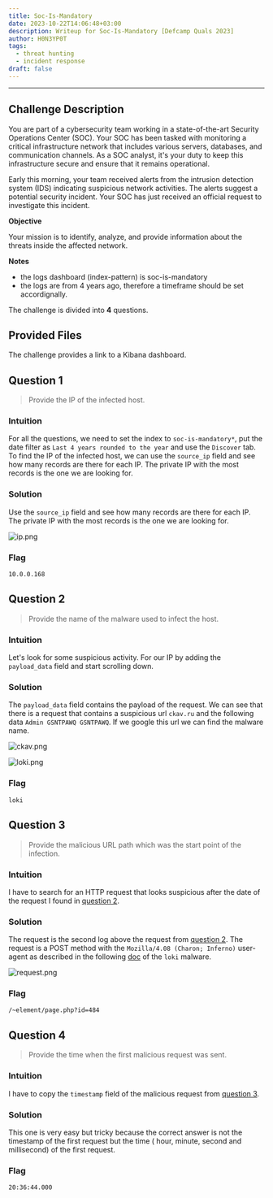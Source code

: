 ```yaml
---
title: Soc-Is-Mandatory
date: 2023-10-22T14:06:48+03:00
description: Writeup for Soc-Is-Mandatory [Defcamp Quals 2023]
author: H0N3YP0T
tags:
  - threat hunting
  - incident response
draft: false
---
```


___

## Challenge Description

You are part of a cybersecurity team working in a state-of-the-art Security Operations Center (SOC). Your SOC has been
tasked with monitoring a critical infrastructure network that includes various servers, databases, and communication
channels. As a SOC analyst, it's your duty to keep this infrastructure secure and ensure that it remains operational.

Early this morning, your team received alerts from the intrusion detection system (IDS) indicating suspicious network
activities. The alerts suggest a potential security incident. Your SOC has just received an official request to
investigate this incident.

**Objective**

Your mission is to identify, analyze, and provide information about the threats inside the affected network.

**Notes**

- the logs dashboard (index-pattern) is soc-is-mandatory
- the logs are from 4 years ago, therefore a timeframe should be set accordignally.

The challenge is divided into **4** questions.

## Provided Files

The challenge provides a link to a Kibana dashboard.

## Question 1

> Provide the IP of the infected host.

### Intuition

For all the questions, we need to set the index
to `soc-is-mandatory*`, put the date filter as `Last 4 years rounded to the year` and use the `Discover` tab.
To find the IP of the infected host, we can use the `source_ip` field and see how many records are there for each IP.
The private IP with the most records is the one we are looking for.

### Solution

Use the `source_ip` field and see how many records are there for each IP. The private IP with the most records is the
one we are looking for.

![ip.png](/images/defcamp_quals_2023/ip.png)

### Flag

`10.0.0.168`

## Question 2

> Provide the name of the malware used to infect the host.

### Intuition

Let's look for some suspicious activity. For our IP by adding the `payload_data` field and start scrolling down.

### Solution

The `payload_data` field contains the payload of the request. We can see that there is a request that contains a
suspicious
url `ckav.ru` and the following data `Admin GSNTPAWQ GSNTPAWQ`. If we google this url we can find the malware name.

![ckav.png](/images/defcamp_quals_2023/ckav.png)

![loki.png](/images/defcamp_quals_2023/loki.png)

### Flag

`loki`

## Question 3

> Provide the malicious URL path which was the start point of the infection.

### Intuition

I have to search for an HTTP request that looks suspicious after the date of the request I found
in [question 2](#question-2).

### Solution

The request is the second log above the request from [question 2](#question-2). The request is a POST method with
the `Mozilla/4.08 (Charon; Inferno)` user-agent
as described in the following [doc](https://unit42.paloaltonetworks.com/lokibot-spike-analysis/) of the `loki` malware.

![request.png](/images/defcamp_quals_2023/request.png)

### Flag

`/~element/page.php?id=484`

## Question 4

> Provide the time when the first malicious request was sent.

### Intuition

I have to copy the `timestamp` field of the malicious request from [question 3](#question-3).

### Solution

This one is very easy but tricky because the correct answer is not the timestamp of the first request but the time (
hour, minute, second and millisecond) of the first request.

### Flag

`20:36:44.000`

